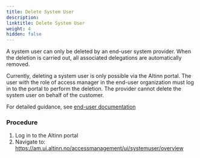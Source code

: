 ```yaml
---
title: Delete System User
description: 
linktitle: Delete System User
weight: 4
hidden: false
---
```


A system user can only be deleted by an end-user system provider. When the deletion is carried out, all associated delegations are automatically removed.

Currently, deleting a system user is only possible via the Altinn portal. The user with the role of access manager in the end-user organization must log in to the portal to perform the deletion. 
The provider cannot delete the system user on behalf of the customer.

For detailed guidance, see [end-user documentation](/nb/authorization/guides/end-user/system-user/delete-system-user/)

### Procedure
1. Log in to the Altinn portal
2. Navigate to: https://am.ui.altinn.no/accessmanagement/ui/systemuser/overview
